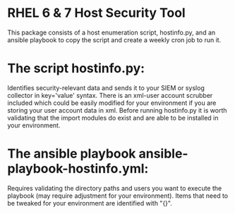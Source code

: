 # RHEL 6 & 7 Host Security Tool
This package consists of a host enumeration script, hostinfo.py, and an ansible playbook to copy the script and create a weekly cron job to run it.
# The script hostinfo.py: 
Identifies security-relevant data and sends it to your SIEM or syslog collector in key='value' syntax. There is an xml-user account scrubber included which could be easily modified for your environment if you are storing your user account data in xml. Before running hostinfo.py it is worth validating that the import modules do exist and are able to be installed in your environment. 
# The ansible playbook ansible-playbook-hostinfo.yml:
Requires validating the directory paths and users you want to execute the playbook (may require adjustment for your environment). Items that need to be tweaked for your environment are identified with "{}". 
